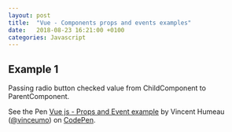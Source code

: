 ```yaml
---
layout: post
title:  "Vue - Components props and events examples"
date:   2018-08-23 16:21:00 +0100
categories: Javascript
---
```


## Example 1

Passing radio button checked value from ChildComponent to ParentComponent.

<p data-height="459" data-theme-id="dark" data-slug-hash="LJVoaJ" data-default-tab="js,result" data-user="vinceumo" data-pen-title="Vue js - Props and Event example" class="codepen">See the Pen <a href="https://codepen.io/vinceumo/pen/LJVoaJ/">Vue js - Props and Event example</a> by Vincent Humeau (<a href="https://codepen.io/vinceumo">@vinceumo</a>) on <a href="https://codepen.io">CodePen</a>.</p>
<script async src="https://static.codepen.io/assets/embed/ei.js"></script>